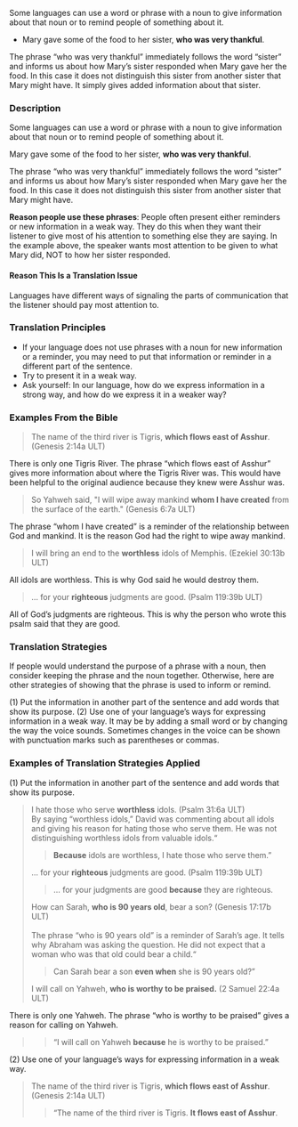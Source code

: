 Some languages can use a word or phrase with a noun to give information about that noun or to remind people of something about it.

*   Mary gave some of the food to her sister, **who was very thankful**.

The phrase “who was very thankful” immediately follows the word “sister” and informs us about how Mary’s sister responded when Mary gave her the food. In this case it does not distinguish this sister from another sister that Mary might have. It simply gives added information about that sister.

### Description

Some languages can use a word or phrase with a noun to give information about that noun or to remind people of something about it.

Mary gave some of the food to her sister, **who was very thankful**.

The phrase “who was very thankful” immediately follows the word “sister” and informs us about how Mary’s sister responded when Mary gave her the food. In this case it does not distinguish this sister from another sister that Mary might have.

**Reason people use these phrases**: People often present either reminders or new information in a weak way. They do this when they want their listener to give most of his attention to something else they are saying. In the example above, the speaker wants most attention to be given to what Mary did, NOT to how her sister responded.

#### Reason This Is a Translation Issue

Languages have different ways of signaling the parts of communication that the listener should pay most attention to.

### Translation Principles

*   If your language does not use phrases with a noun for new information or a reminder, you may need to put that information or reminder in a different part of the sentence.
*   Try to present it in a weak way.
*   Ask yourself: In our language, how do we express information in a strong way, and how do we express it in a weaker way?

### Examples From the Bible

> The name of the third river is Tigris, **which flows east of Asshur**. (Genesis 2:14a ULT)

There is only one Tigris River. The phrase “which flows east of Asshur” gives more information about where the Tigris River was. This would have been helpful to the original audience because they knew were Asshur was.

> So Yahweh said, "I will wipe away mankind **whom I have created** from the surface of the earth." (Genesis 6:7a ULT)

The phrase “whom I have created” is a reminder of the relationship between God and mankind. It is the reason God had the right to wipe away mankind.

> I will bring an end to the **worthless** idols of Memphis. (Ezekiel 30:13b ULT)

All idols are worthless. This is why God said he would destroy them.

> … for your **righteous** judgments are good. (Psalm 119:39b ULT)

All of God’s judgments are righteous. This is why the person who wrote this psalm said that they are good.

### Translation Strategies

If people would understand the purpose of a phrase with a noun, then consider keeping the phrase and the noun together. Otherwise, here are other strategies of showing that the phrase is used to inform or remind.

(1) Put the information in another part of the sentence and add words that show its purpose. (2) Use one of your language’s ways for expressing information in a weak way. It may be by adding a small word or by changing the way the voice sounds. Sometimes changes in the voice can be shown with punctuation marks such as parentheses or commas.

### Examples of Translation Strategies Applied

(1) Put the information in another part of the sentence and add words that show its purpose.

> I hate those who serve **worthless** idols. (Psalm 31:6a ULT)     
> By saying “worthless idols,” David was commenting about all idols and giving his reason for hating those who serve them. He was not distinguishing worthless idols from valuable idols.“
> 
> > **Because** idols are worthless, I hate those who serve them.”
> 
> … for your **righteous** judgments are good. (Psalm 119:39b ULT)
> 
> > … for your judgments are good **because** they are righteous.
> 
> How can Sarah, **who is 90 years old**, bear a son? (Genesis 17:17b ULT)   
>    
> The phrase “who is 90 years old” is a reminder of Sarah’s age. It tells why Abraham was asking the question. He did not expect that a woman who was that old could bear a child.“
> 
> > Can Sarah bear a son **even when** she is 90 years old?”
> 
> I will call on Yahweh, **who is worthy to be praised.** (2 Samuel 22:4a ULT)   

There is only one Yahweh. The phrase “who is worthy to be praised” gives a reason for calling on Yahweh.

> > “I will call on Yahweh **because** he is worthy to be praised.”

(2) Use one of your language’s ways for expressing information in a weak way.

> The name of the third river is Tigris, **which flows east of Asshur**. (Genesis 2:14a ULT)
> 
> > “The name of the third river is Tigris. **It flows east of Asshur**.